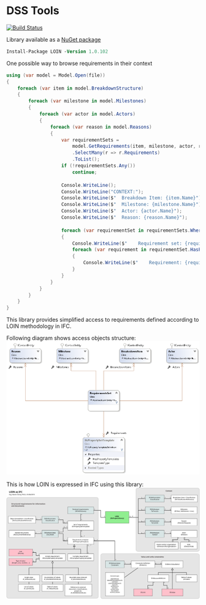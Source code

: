 # DSS Tools

[![Build Status](https://dev.azure.com/KoncepceBIM/DSSTools/_apis/build/status/KoncepceBIM.DSSTools?branchName=master)](https://dev.azure.com/KoncepceBIM/DSSTools/_build/latest?definitionId=1&branchName=master)

Library available as a [NuGet package](https://www.nuget.org/packages/LOIN/)
```ps
Install-Package LOIN -Version 1.0.102
```

One possible way to browse requirements in their context

```cs
using (var model = Model.Open(file))
{
    foreach (var item in model.BreakdownStructure)
    {
        foreach (var milestone in model.Milestones)
        {
            foreach (var actor in model.Actors)
            {
                foreach (var reason in model.Reasons)
                {
                    var requirementSets = 
                        model.GetRequirements(item, milestone, actor, reason)
                        .SelectMany(r => r.Requirements)
                        .ToList();
                    if (!requirementSets.Any())
                        continue;

                    Console.WriteLine();
                    Console.WriteLine("CONTEXT:");
                    Console.WriteLine($"  Breakdown Item: {item.Name}");
                    Console.WriteLine($"  Milestone: {milestone.Name}");
                    Console.WriteLine($"  Actor: {actor.Name}");
                    Console.WriteLine($"  Reason: {reason.Name}");

                    foreach (var requirementSet in requirementSets.Where(r => r.HasPropertyTemplates.Any()))
                    {
                        Console.WriteLine($"    Requirement set: {requirementSet.Name}");
                        foreach (var requirement in requirementSet.HasPropertyTemplates)
                        {
                            Console.WriteLine($"    Requirement: {requirement.Name} ({requirement.Description})");
                        }
                    }
                }
            }
        }
    }
}

```

This library provides simplified access to requirements defined according to LOIN methodology in IFC.

Following diagram shows access objects structure:
![LOIN C# diagram](LOINDiagram.png)

This is how LOIN is expressed in IFC using this library:
![LOIN as IFC](LOIN_as_IFC_en.svg)
